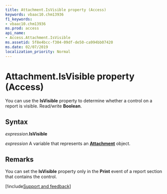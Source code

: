 ```yaml
---
title: Attachment.IsVisible property (Access)
keywords: vbaac10.chm13936
f1_keywords:
- vbaac10.chm13936
ms.prod: access
api_name:
- Access.Attachment.IsVisible
ms.assetid: 5f8e4bcc-f304-09df-de50-ca994bb07420
ms.date: 02/07/2019
localization_priority: Normal
---
```



# Attachment.IsVisible property (Access)

You can use the **IsVisible** property to determine whether a control on a report is visible. Read/write **Boolean**.


## Syntax

_expression_.**IsVisible**

_expression_ A variable that represents an **[Attachment](Access.Attachment.md)** object.


## Remarks

You can set the **IsVisible** property only in the **Print** event of a report section that contains the control.




[!include[Support and feedback](~/includes/feedback-boilerplate.md)]